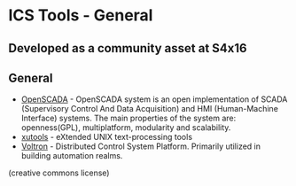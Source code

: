 # ICS Tools - General
## Developed as a community asset at S4x16

## General
* [OpenSCADA](http://oscada.org/main/) - OpenSCADA system is an open implementation of SCADA (Supervisory Control And Data Acquisition) and HMI (Human-Machine Interface) systems. The main properties of the system are: openness(GPL), multiplatform, modularity and scalability.
* [xutools](https://github.com/gabriel-weaver/xutools) - eXtended UNIX text-processing tools
* [Voltron](https://github.com/VOLTTRON/volttron) - Distributed Control System Platform. Primarily utilized in building automation realms.

(creative commons license)

